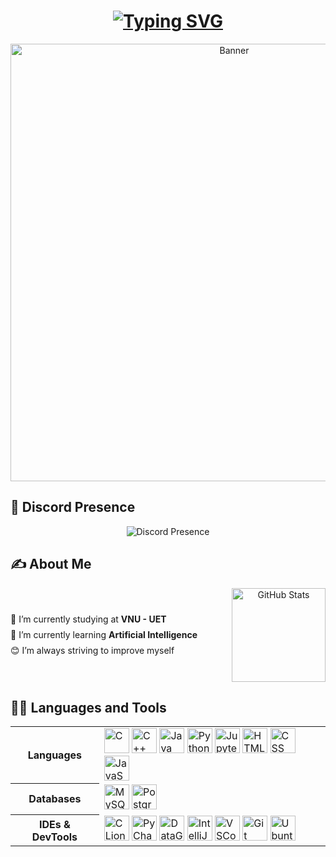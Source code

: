 <h1 align="center">
    <a href="https://git.io/typing-svg">
        <img src="https://readme-typing-svg.demolab.com?font=&weight=500&letterSpacing=1px&duration=4000&pause=700&color=219CE5E5&center=true&vCenter=true&width=450&height=60&lines=Hello!+I'm+Yamm.;+Nice+to+see+you+here!" alt="Typing SVG" />
    </a>
</h1>

<div align="center">
    <img src="assets/banner.png" width="700" alt="Banner"/>
</div>


## 💫 Discord Presence  
<div align="center">
    <img src="https://lanyard.cnrad.dev/api/849654032171925546?theme=dark&bg=050c5e&showDisplayName=true&animated=true&hideDiscrim=true&borderRadius=30px&idleMessage=Just%20wanna%20be%20a%20normal%20person%20in%20the%20world..." alt="Discord Presence"/>
</div>  


## ✍️ About Me  
<div align="center" style="display: flex; justify-content: space-between; align-items: center;">
    <div style="text-align: left; line-height: 1.8;">
        🔭 I’m currently studying at <strong>VNU - UET</strong><br>
        🌱 I’m currently learning <strong>Artificial Intelligence</strong><br>
        😊 I’m always striving to improve myself
    </div>
    <br>
    <div>
        <img height="150" src="https://github-readme-stats.vercel.app/api?username=yammdd&show_icons=true&theme=dracula" alt="GitHub Stats" />
    </div>
</div>


## 🧑‍💻 Languages and Tools  

<div align="center">
    <table>
        <tr>
            <th>Languages</th>
            <td>
                <img src="https://cdn.jsdelivr.net/gh/devicons/devicon/icons/c/c-original.svg" width="40" height="40" alt="C" />
                <img src="https://cdn.jsdelivr.net/gh/devicons/devicon/icons/cplusplus/cplusplus-original.svg" width="40" height="40" alt="C++" />
                <img src="https://cdn.jsdelivr.net/gh/devicons/devicon/icons/java/java-original.svg" width="40" height="40" alt="Java" />
                <img src="https://cdn.jsdelivr.net/gh/devicons/devicon/icons/python/python-original.svg" width="40" height="40" alt="Python" />
                <img src="https://cdn.jsdelivr.net/gh/devicons/devicon/icons/jupyter/jupyter-original.svg" width="40" height="40" alt="Jupyter" />
                <img src="https://cdn.jsdelivr.net/gh/devicons/devicon/icons/html5/html5-plain-wordmark.svg" width="40" height="40" alt="HTML"/>
                <img src="https://cdn.jsdelivr.net/gh/devicons/devicon/icons/css3/css3-original.svg" width="40" height="40" alt="CSS"/>
                <img src="https://cdn.jsdelivr.net/gh/devicons/devicon/icons/javascript/javascript-original.svg" width="40" height="40" alt="JavaScript"/>
            </td>
        </tr>
        <tr>
            <th>Databases</th>
            <td>
                <img src="https://cdn.jsdelivr.net/gh/devicons/devicon/icons/mysql/mysql-original.svg" width="40" height="40" alt="MySQL" />
                <img src="https://cdn.jsdelivr.net/gh/devicons/devicon/icons/postgresql/postgresql-original.svg" width="40" height="40" alt="PostgreSQL" />
            </td>
        </tr>
        <tr>
            <th>IDEs & DevTools</th>
            <td>
                <img src="https://cdn.jsdelivr.net/gh/devicons/devicon/icons/clion/clion-original.svg" width="40" height="40" alt="CLion" />
                <img src="https://cdn.jsdelivr.net/gh/devicons/devicon/icons/pycharm/pycharm-original.svg" width="40" height="40" alt="PyCharm" />
                <img src="https://cdn.jsdelivr.net/gh/devicons/devicon/icons/datagrip/datagrip-original.svg" width="40" height="40" alt="DataGrip" />
                <img src="https://cdn.jsdelivr.net/gh/devicons/devicon/icons/intellij/intellij-original.svg" width="40" height="40" alt="IntelliJ" />
                <img src="https://cdn.jsdelivr.net/gh/devicons/devicon/icons/vscode/vscode-original.svg" width="40" height="40" alt="VSCode" />
                <img src="https://cdn.jsdelivr.net/gh/devicons/devicon/icons/git/git-original.svg" width="40" height="40" alt="Git" />
                <img src="https://cdn.jsdelivr.net/gh/devicons/devicon/icons/ubuntu/ubuntu-original.svg" width="40" height="40" alt="Ubuntu" />
            </td>
        </tr>
    </table>
</div>
